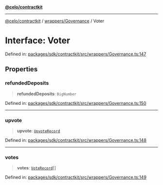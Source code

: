 [**@celo/contractkit**](../../../README.md)

***

[@celo/contractkit](../../../modules.md) / [wrappers/Governance](../README.md) / Voter

# Interface: Voter

Defined in: [packages/sdk/contractkit/src/wrappers/Governance.ts:147](https://github.com/celo-org/developer-tooling/blob/master/packages/sdk/contractkit/src/wrappers/Governance.ts#L147)

## Properties

### refundedDeposits

> **refundedDeposits**: `BigNumber`

Defined in: [packages/sdk/contractkit/src/wrappers/Governance.ts:150](https://github.com/celo-org/developer-tooling/blob/master/packages/sdk/contractkit/src/wrappers/Governance.ts#L150)

***

### upvote

> **upvote**: [`UpvoteRecord`](UpvoteRecord.md)

Defined in: [packages/sdk/contractkit/src/wrappers/Governance.ts:148](https://github.com/celo-org/developer-tooling/blob/master/packages/sdk/contractkit/src/wrappers/Governance.ts#L148)

***

### votes

> **votes**: [`VoteRecord`](VoteRecord.md)[]

Defined in: [packages/sdk/contractkit/src/wrappers/Governance.ts:149](https://github.com/celo-org/developer-tooling/blob/master/packages/sdk/contractkit/src/wrappers/Governance.ts#L149)
